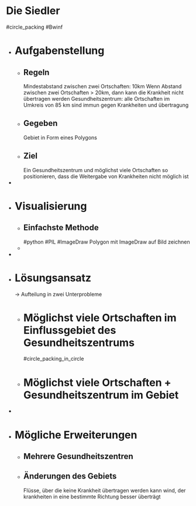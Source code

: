 # Die Siedler
#circle_packing #Bwinf
- # Aufgabenstellung
	- ## Regeln
	  Mindestabstand zwischen zwei Ortschaften: 10km
	  Wenn Abstand zwischen zwei Ortschaften > 20km, dann kann die Krankheit nicht übertragen werden
	  Gesundheitszentrum: alle Ortschaften im Umkreis von 85 km sind immun gegen Krankheiten und übertragung
	- ## Gegeben
	  Gebiet in Form eines Polygons
	- ## Ziel
	  Ein Gesundheitszentrum und möglichst viele Ortschaften so positionieren, dass die Weitergabe von Krankheiten nicht möglich ist
-
- # Visualisierung
	- ## Einfachste Methode
	  #python #PIL #ImageDraw
	  Polygon mit ImageDraw auf Bild zeichnen
	-
-
- # Lösungsansatz
  -> Aufteilung in zwei Unterprobleme
	- # Möglichst viele Ortschaften im Einflussgebiet des Gesundheitszentrums
	  #circle_packing_in_circle
	- # Möglichst viele Ortschaften + Gesundheitszentrum im Gebiet
-
- # Mögliche Erweiterungen
	- ## Mehrere Gesundheitszentren
	- ## Änderungen des Gebiets
	  Flüsse, über die keine Krankheit übertragen werden kann
	  wind, der krankheiten in eine bestimmte Richtung besser überträgt